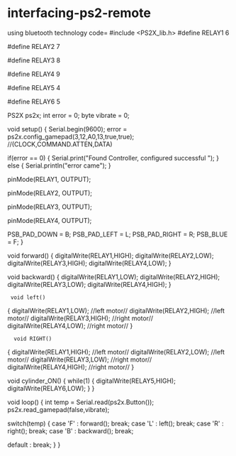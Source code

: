 # interfacing-ps2-remote
using bluetooth technology
code=
#include <PS2X_lib.h>
#define RELAY1  6                        

#define RELAY2  7                        

#define RELAY3  8                        

#define RELAY4  9

#define RELAY5  4                        

#define RELAY6  5



PS2X ps2x;
int error = 0;
byte vibrate = 0;

void setup() 
{
  Serial.begin(9600);
  error = ps2x.config_gamepad(3,12,A0,13,true,true);  //(CLOCK,COMMAND.ATTEN,DATA)

   if(error == 0)
   {
    Serial.print("Found Controller, configured successful ");
   }
   else
   {
    Serial.println("error came");
   }
   
  pinMode(RELAY1, OUTPUT);       

  pinMode(RELAY2, OUTPUT);

  pinMode(RELAY3, OUTPUT);

  pinMode(RELAY4, OUTPUT);

  PSB_PAD_DOWN = B;
  PSB_PAD_LEFT = L;
  PSB_PAD_RIGHT = R;
  PSB_BLUE = F;
} 

   void forward()
   {
    digitalWrite(RELAY1,HIGH);
    digitalWrite(RELAY2,LOW);
    digitalWrite(RELAY3,HIGH);
    digitalWrite(RELAY4,LOW);
   }

   void backward()
   {
    digitalWrite(RELAY1,LOW);
    digitalWrite(RELAY2,HIGH);
    digitalWrite(RELAY3,LOW);
    digitalWrite(RELAY4,HIGH);
   }

     void left()
   {
    digitalWrite(RELAY1,LOW);   //left motor//
    digitalWrite(RELAY2,HIGH);  //left motor//
    digitalWrite(RELAY3,HIGH);   //right motor//
    digitalWrite(RELAY4,LOW);  //right motor//
   }

      void RIGHT()
   {
    digitalWrite(RELAY1,HIGH);   //left motor//
    digitalWrite(RELAY2,LOW);  //left motor//
    digitalWrite(RELAY3,LOW);   //right motor//
    digitalWrite(RELAY4,HIGH);  //right motor//
   }

  void cylinder_ON()
  {
    while(1)
    {
    digitalWrite(RELAY5,HIGH);
    digitalWrite(RELAY6,LOW);
    }
  }
  

void loop()
{
  int temp = Serial.read(ps2x.Button());
  ps2x.read_gamepad(false,vibrate);

 
 switch(temp)
 {
  case 'F' : forward(); break;
  case 'L' : left(); break;
  case 'R' : right(); break;
  case 'B' : backward(); break;

  default : break;
 }
}
